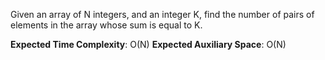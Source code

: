 Given an array of N integers, and an integer K, find the number of pairs of elements in the array whose sum is equal to K.

**Expected Time Complexity**: O(N)
**Expected Auxiliary Space**: O(N)